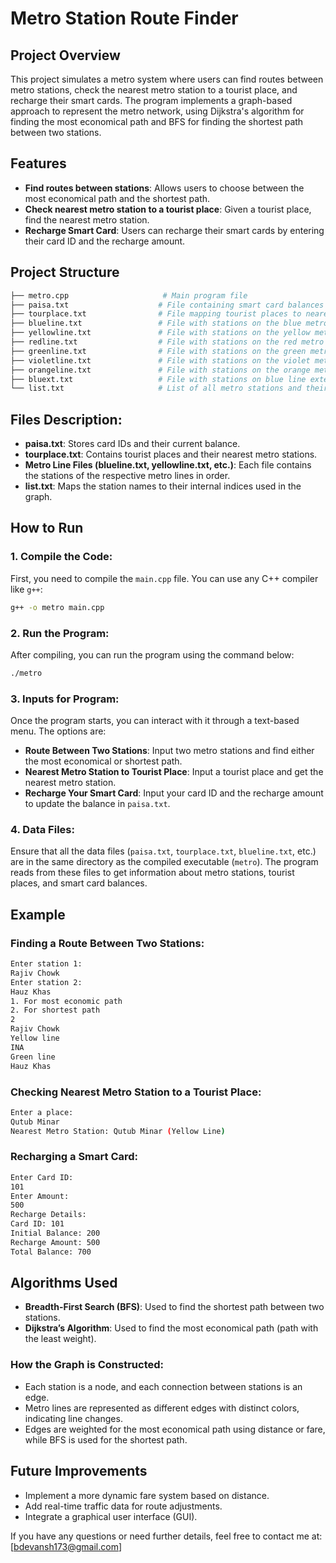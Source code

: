 # Metro Station Route Finder

## Project Overview

This project simulates a metro system where users can find routes between metro stations, check the nearest metro station to a tourist place, and recharge their smart cards. The program implements a graph-based approach to represent the metro network, using Dijkstra's algorithm for finding the most economical path and BFS for finding the shortest path between two stations.

## Features
- **Find routes between stations**: Allows users to choose between the most economical path and the shortest path.
- **Check nearest metro station to a tourist place**: Given a tourist place, find the nearest metro station.
- **Recharge Smart Card**: Users can recharge their smart cards by entering their card ID and the recharge amount.

## Project Structure

```bash
├── metro.cpp                     # Main program file
├── paisa.txt                    # File containing smart card balances (card ID and balance)
├── tourplace.txt                # File mapping tourist places to nearest metro stations
├── blueline.txt                 # File with stations on the blue metro line
├── yellowline.txt               # File with stations on the yellow metro line
├── redline.txt                  # File with stations on the red metro line
├── greenline.txt                # File with stations on the green metro line
├── violetline.txt               # File with stations on the violet metro line
├── orangeline.txt               # File with stations on the orange metro line
├── bluext.txt                   # File with stations on blue line extensions
└── list.txt                     # List of all metro stations and their respective index
```


## Files Description:
- **paisa.txt**: Stores card IDs and their current balance.
- **tourplace.txt**: Contains tourist places and their nearest metro stations.
- **Metro Line Files (blueline.txt, yellowline.txt, etc.)**: Each file contains the stations of the respective metro lines in order.
- **list.txt**: Maps the station names to their internal indices used in the graph.

## How to Run

### 1. Compile the Code:
First, you need to compile the `main.cpp` file. You can use any C++ compiler like `g++`:

```bash
g++ -o metro main.cpp
```

### 2. Run the Program:
After compiling, you can run the program using the command below:

```bash
./metro
```

### 3. Inputs for Program:
Once the program starts, you can interact with it through a text-based menu. The options are:

- **Route Between Two Stations**: Input two metro stations and find either the most economical or shortest path.
- **Nearest Metro Station to Tourist Place**: Input a tourist place and get the nearest metro station.
- **Recharge Your Smart Card**: Input your card ID and the recharge amount to update the balance in `paisa.txt`.

### 4. Data Files:
Ensure that all the data files (`paisa.txt`, `tourplace.txt`, `blueline.txt`, etc.) are in the same directory as the compiled executable (`metro`). The program reads from these files to get information about metro stations, tourist places, and smart card balances.

## Example

### Finding a Route Between Two Stations:
```bash
Enter station 1:
Rajiv Chowk
Enter station 2:
Hauz Khas
1. For most economic path
2. For shortest path
2
Rajiv Chowk
Yellow line
INA
Green line
Hauz Khas
```

### Checking Nearest Metro Station to a Tourist Place:
```bash
Enter a place:
Qutub Minar
Nearest Metro Station: Qutub Minar (Yellow Line)
```

### Recharging a Smart Card:
```bash
Enter Card ID:
101
Enter Amount:
500
Recharge Details:
Card ID: 101
Initial Balance: 200
Recharge Amount: 500
Total Balance: 700
```

## Algorithms Used
- **Breadth-First Search (BFS)**: Used to find the shortest path between two stations.
- **Dijkstra’s Algorithm**: Used to find the most economical path (path with the least weight).

### How the Graph is Constructed:
- Each station is a node, and each connection between stations is an edge.
- Metro lines are represented as different edges with distinct colors, indicating line changes.
- Edges are weighted for the most economical path using distance or fare, while BFS is used for the shortest path.

## Future Improvements
- Implement a more dynamic fare system based on distance.
- Add real-time traffic data for route adjustments.
- Integrate a graphical user interface (GUI).


If you have any questions or need further details, feel free to contact me at: [bdevansh173@gmail.com]
